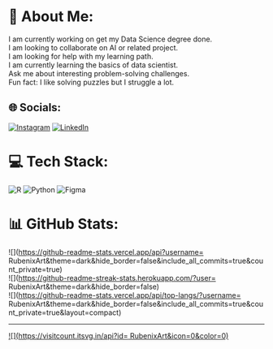 # 💫 About Me:
I am currently working on get my Data Science degree done.<br>I am looking to collaborate on AI or related project.<br>I am looking for help with my learning path.<br>I am currently learning the basics of data scientist.<br>Ask me about interesting problem-solving challenges.<br>Fun fact: I like solving puzzles but I struggle a lot.<br>


## 🌐 Socials:
[![Instagram](https://img.shields.io/badge/Instagram-%23E4405F.svg?logo=Instagram&logoColor=white)](https://instagram.com/https://www.instagram.com/ruben_artola) [![LinkedIn](https://img.shields.io/badge/LinkedIn-%230077B5.svg?logo=linkedin&logoColor=white)](https://linkedin.com/in/www.linkedin.com/in/ruben-artola) 

# 💻 Tech Stack:
![R](https://img.shields.io/badge/r-%23276DC3.svg?style=for-the-badge&logo=r&logoColor=white) ![Python](https://img.shields.io/badge/python-3670A0?style=for-the-badge&logo=python&logoColor=ffdd54) ![Figma](https://img.shields.io/badge/figma-%23F24E1E.svg?style=for-the-badge&logo=figma&logoColor=white)
# 📊 GitHub Stats:
![](https://github-readme-stats.vercel.app/api?username= RubenixArt&theme=dark&hide_border=false&include_all_commits=true&count_private=true)<br/>
![](https://github-readme-streak-stats.herokuapp.com/?user= RubenixArt&theme=dark&hide_border=false)<br/>
![](https://github-readme-stats.vercel.app/api/top-langs/?username= RubenixArt&theme=dark&hide_border=false&include_all_commits=true&count_private=true&layout=compact)

---
[![](https://visitcount.itsvg.in/api?id= RubenixArt&icon=0&color=0)](https://visitcount.itsvg.in)

<!-- Proudly created with GPRM ( https://gprm.itsvg.in ) -->
